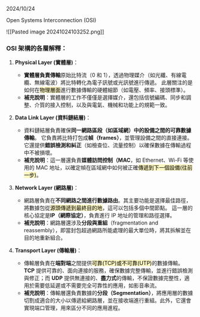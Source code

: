 2024/10/24

Open Systems Interconnection (OSI)

![[Pasted image 20241024103252.png]]
### OSI 架構的各層解釋：

1. **Physical Layer (實體層)**：
    
    - **實體層負責傳輸**原始比特流（0 和 1），透過物理媒介（如光纖、有線電纜、無線電波）將比特轉化為電子訊號或光訊號進行傳遞。
      此層關注的是如何在<mark style="background: #FFF3A3A6;">物理層面</mark>進行數據傳輸的硬體細節（如電壓、頻率、接頭標準）。
    - **補充說明**：實體層的工作不僅僅是選擇媒介，還包括信號編碼、同步和調整、介質的接入控制，以及與電氣、機械和功能上的規範一致。
2. **Data Link Layer (資料鏈結層)**：
    
    - 資料鏈結層負責確保**同一網路區段（如區域網）中的設備之間的可靠數據傳輸**。
      它負責將比特打包成**幀（frames）**，並管理設備之間的直接連接。它還提供**錯誤檢測和糾正**（如檢查位、流量控制）以確保數據在傳輸過程中不被損壞。
    - **補充說明**：這一層還負責**媒體訪問控制（MAC**，如 Ethernet、Wi-Fi 等使用的 MAC 地址，以確定幀在區域網中如何被正確<mark style="background: #FFF3A3A6;">傳遞到下一個設備(往前一步)</mark>。
3. **Network Layer (網路層)**：
    
    - 網路層負責在**不同網路之間進行數據路由**。其主要功能是選擇最佳路徑，將數據包從<mark style="background: #FFF3A3A6;">源頭傳遞到最終目的地</mark>，這可以包括多個中間節點。
      這一層的核心協定是**IP（網際協定）**，負責進行 IP 地址的管理和路徑選擇。
    - **補充說明**：網路層還涉及**分段與重組**（fragmentation and reassembly），即當封包超過網路所能處理的最大單位時，將其拆解並在目的地重新組合。
4. **Transport Layer (傳輸層)**：
    
    - 傳輸層負責在**端對端**之間提供<mark style="background: #FFF3A3A6;">可靠(TCP)或不可靠(UTP)</mark>的數據傳輸。
      **TCP** 提供可靠的、面向連接的服務，確保數據完整傳輸，並進行錯誤檢測與修正；而 **UDP** 提供無連接的、**盡力式**的傳輸，不保證數據完整性，適用於需要低延遲或不需要完全可靠性的應用，如影音串流。
    - **補充說明**：傳輸層還負責數據的**分段（Segmentation）**，將應用層的數據切割成適合的大小以傳遞給網路層，並在接收端進行重組。此外，它還會實現端口管理，用來區分不同的應用進程。

